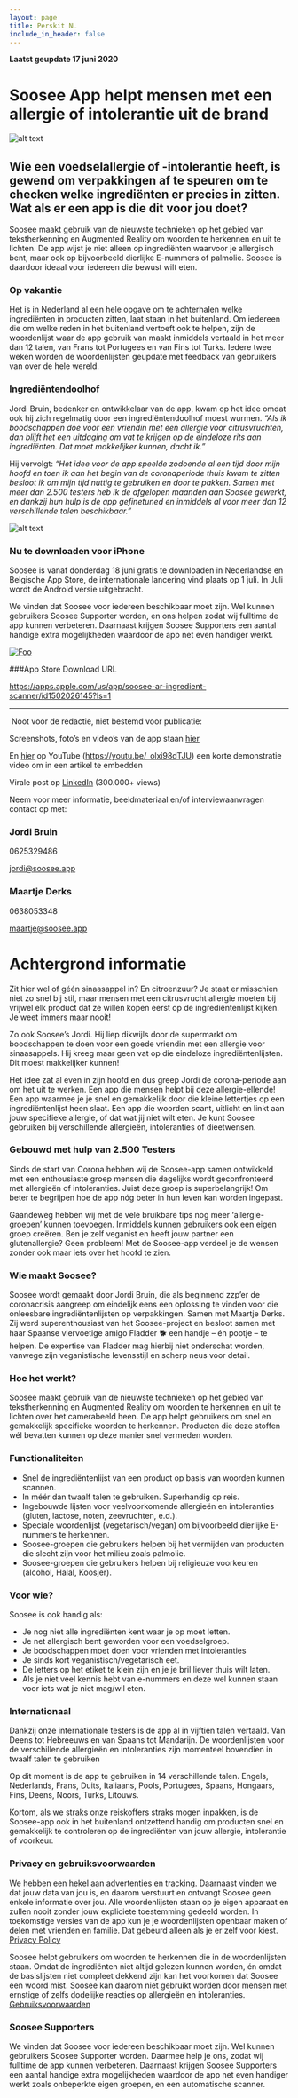 ```yaml
---
layout: page
title: Perskit NL
include_in_header: false
---
```



**Laatst geupdate 17 juni 2020**  

# Soosee App helpt mensen met een allergie of intolerantie uit de brand

![alt text](https://www.soosee.app/assets/screenshots/presskit.jpg "Soosee Screenshots" )

## Wie een voedselallergie of -intolerantie heeft, is gewend om verpakkingen af te speuren om te checken welke ingrediënten er precies in zitten. Wat als er een app is die dit voor jou doet?

Soosee maakt gebruik van de nieuwste technieken op het gebied van tekstherkenning en Augmented Reality om woorden te herkennen en uit te lichten. De app wijst je niet alleen op ingrediënten waarvoor je allergisch bent, maar ook op bijvoorbeeld dierlijke E-nummers of palmolie. Soosee is daardoor ideaal voor iedereen die bewust wilt eten. 

### Op vakantie

Het is in Nederland al een hele opgave om te achterhalen welke ingrediënten in producten zitten, laat staan in het buitenland. Om iedereen die om welke reden in het buitenland vertoeft ook te helpen, zijn de woordenlijst waar de app gebruik van maakt inmiddels vertaald in het meer dan 12 talen, van Frans tot Portugees en van Fins tot Turks. Iedere twee weken worden de woordenlijsten geupdate met feedback van gebruikers van over de hele wereld.

### Ingrediëntendoolhof

Jordi Bruin, bedenker en ontwikkelaar van de app, kwam op het idee omdat ook hij zich regelmatig door een ingrediëntendoolhof moest wurmen. _“Als ik boodschappen doe voor een vriendin met een allergie voor citrusvruchten, dan blijft het een uitdaging om vat te krijgen op de eindeloze rits aan ingrediënten. Dat moet makkelijker kunnen, dacht ik.”_

Hij vervolgt: _“Het idee voor de app speelde zodoende al een tijd door mijn hoofd en toen ik aan het begin van de coronaperiode thuis kwam te zitten besloot ik om mijn tijd nuttig te gebruiken en door te pakken. Samen met meer dan 2.500 testers heb ik de afgelopen maanden aan Soosee gewerkt, en dankzij hun hulp is de app gefinetuned en inmiddels al voor meer dan 12 verschillende talen beschikbaar.”_

![alt text](https://www.soosee.app/assets/screenshots/presskit2.jpg "Soosee Screenshots" )

### Nu te downloaden voor iPhone

Soosee is vanaf donderdag 18 juni gratis te downloaden in Nederlandse en Belgische App Store, de internationale lancering vind plaats op 1 juli. In Juli wordt de Android versie uitgebracht.

We vinden dat Soosee voor iedereen beschikbaar moet zijn. Wel kunnen gebruikers Soosee Supporter worden, en ons helpen zodat wij fulltime de app kunnen verbeteren. Daarnaast krijgen Soosee Supporters een aantal handige extra mogelijkheden waardoor de app net even handiger werkt.

[![Foo](https://www.soosee.app/assets/appstore3.png)](https://apps.apple.com/us/app/soosee-ar-ingredient-scanner/id1502026145?ls=1)

###App Store Download URL

https://apps.apple.com/us/app/soosee-ar-ingredient-scanner/id1502026145?ls=1



____________________________________________

 Noot voor de redactie, niet bestemd voor publicatie:

Screenshots, foto’s en video’s van de app staan [hier](https://drive.google.com/drive/folders/1tHSfSRd246bI8LvtSiG78yofvd-EkIXf?usp=sharing)

En [hier](https://youtu.be/_olxi98dTJU) op YouTube (https://youtu.be/_olxi98dTJU) een korte demonstratie video om in een artikel te embedden

Virale post op [LinkedIn](https://www.linkedin.com/feed/update/urn:li:activity:6669536556455399424) (300.000+ views)


Neem voor meer informatie, beeldmateriaal en/of interviewaanvragen contact op met: 

### Jordi Bruin

0625329486

jordi@soosee.app

### Maartje Derks 

0638053348

maartje@soosee.app


# Achtergrond informatie

Zit hier wel of géén sinaasappel in? En citroenzuur? Je staat er misschien niet zo snel bij stil, maar mensen met een citrusvrucht allergie moeten bij vrijwel elk product dat ze willen kopen eerst op de ingrediëntenlijst kijken. Je weet immers maar nooit! 

Zo ook Soosee’s Jordi. Hij liep dikwijls door de supermarkt om boodschappen te doen voor een goede vriendin met een allergie voor sinaasappels. Hij kreeg maar geen vat op die eindeloze ingrediëntenlijsten. Dit moest makkelijker kunnen!

Het idee zat al even in zijn hoofd en dus greep Jordi de corona-periode aan om het uit te werken. Een app die mensen helpt bij deze allergie-ellende! Een app waarmee je je snel en gemakkelijk door die kleine lettertjes op een ingrediëntenlijst heen slaat. Een app die woorden scant, uitlicht en linkt aan jouw specifieke allergie, of dat wat jij niet wilt eten. Je kunt Soosee gebruiken bij verschillende allergieën, intoleranties of dieetwensen.

### Gebouwd met hulp van 2.500 Testers
Sinds de start van Corona hebben wij de Soosee-app samen ontwikkeld met een enthousiaste groep mensen die dagelijks wordt geconfronteerd met allergieën of intoleranties. Juist deze groep is superbelangrijk! Om beter te begrijpen hoe de app nóg beter in hun leven kan worden ingepast. 

Gaandeweg hebben wij met de vele bruikbare tips nog meer ‘allergie-groepen’ kunnen toevoegen. Inmiddels kunnen gebruikers ook een eigen groep creëren. Ben je zelf veganist en heeft jouw partner een glutenallergie? Geen probleem! Met de Soosee-app verdeel je de wensen zonder ook maar iets over het hoofd te zien.

### Wie maakt Soosee?
Soosee wordt gemaakt door Jordi Bruin, die als beginnend zzp’er de coronacrisis aangreep om eindelijk eens een oplossing te vinden voor die onleesbare ingrediëntenlijsten op verpakkingen. Samen met Maartje Derks. Zij werd superenthousiast van het Soosee-project en besloot samen met haar Spaanse viervoetige amigo Fladder 🐕 een handje – én pootje – te helpen. De expertise van Fladder mag hierbij niet onderschat worden, vanwege zijn veganistische levensstijl en scherp neus voor detail.

### Hoe het werkt?
Soosee maakt gebruik van de nieuwste technieken op het gebied van tekstherkenning en Augmented Reality om woorden te herkennen en uit te lichten over het camerabeeld heen. De app helpt gebruikers om snel en gemakkelijk specifieke woorden te herkennen. Producten die deze stoffen wél bevatten kunnen op deze manier snel vermeden worden.

### Functionaliteiten
- Snel de ingrediëntenlijst van een product op basis van woorden kunnen scannen.
- In méér dan twaalf talen te gebruiken. Superhandig op reis.
- Ingebouwde lijsten voor veelvoorkomende allergieën en intoleranties (gluten, lactose, noten, zeevruchten, e.d.).
- Speciale woordenlijst (vegetarisch/vegan) om bijvoorbeeld dierlijke E-nummers te herkennen.
- Soosee-groepen die gebruikers helpen bij het vermijden van producten die slecht zijn voor het milieu zoals palmolie.
- Soosee-groepen die gebruikers helpen bij religieuze voorkeuren (alcohol, Halal, Koosjer).

### Voor wie?
Soosee is ook handig als:
- Je nog niet alle ingrediënten kent waar je op moet letten.
- Je net allergisch bent geworden voor een voedselgroep.
- Je boodschappen moet doen voor vrienden met intoleranties
- Je sinds kort veganistisch/vegetarisch eet.
- De letters op het etiket te klein zijn en je je bril liever thuis wilt laten.
- Als je niet veel kennis hebt van e-nummers en deze wel kunnen staan voor iets wat je niet mag/wil eten.

### Internationaal
Dankzij onze internationale testers is de app al in vijftien talen vertaald. Van Deens tot Hebreeuws en van Spaans tot Mandarijn. De woordenlijsten voor de verschillende allergieën en intoleranties zijn momenteel bovendien in twaalf talen te gebruiken

Op dit moment is de app te gebruiken in 14 verschillende talen.
Engels, Nederlands, Frans, Duits, Italiaans, Pools, Portugees, Spaans, Hongaars, Fins, Deens, Noors, Turks, Litouws.  

Kortom, als we straks onze reiskoffers straks mogen inpakken, is de Soosee-app ook in het buitenland ontzettend handig om producten snel en gemakkelijk te controleren op de ingrediënten van jouw allergie, intolerantie of voorkeur.

### Privacy en gebruiksvoorwaarden
We hebben een hekel aan advertenties en tracking. Daarnaast vinden we dat jouw data van jou is, en daarom verstuurt en ontvangt Soosee geen enkele informatie over jou. Alle woordenlijsten staan op je eigen apparaat en zullen nooit zonder jouw expliciete toestemming gedeeld worden. In toekomstige versies van de app kun je je woordenlijsten openbaar maken of delen met vrienden en familie. Dat gebeurd alleen als je er zelf voor kiest.
[Privacy Policy](https://www.soosee.app/privacy)

Soosee helpt gebruikers om woorden te herkennen die in de woordenlijsten staan. Omdat de ingrediënten niet altijd gelezen kunnen worden, én omdat de basislijsten niet compleet dekkend zijn kan het voorkomen dat Soosee een woord mist. Soosee kan daarom niet gebruikt worden door mensen met ernstige of zelfs dodelijke reacties op allergieën en intoleranties.
[Gebruiksvoorwaarden](https://www.soosee.app/terms)

### Soosee Supporters
We vinden dat Soosee voor iedereen beschikbaar moet zijn. Wel kunnen gebruikers Soosee Supporter worden. Daarmee help je ons, zodat wij fulltime de app kunnen verbeteren. Daarnaast krijgen Soosee Supporters een aantal handige extra mogelijkheden waardoor de app net even handiger werkt zoals onbeperkte eigen groepen, en een automatische scanner.
